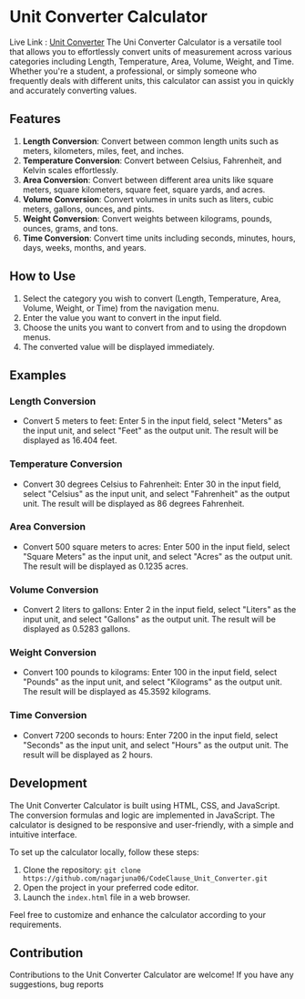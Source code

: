 # Unit Converter Calculator
Live Link : [Unit Converter](https://nagarjuna06.github.io/CodeClause_Unit_Converter/)
The Uni Converter Calculator is a versatile tool that allows you to effortlessly convert units of measurement across various categories including Length, Temperature, Area, Volume, Weight, and Time. Whether you're a student, a professional, or simply someone who frequently deals with different units, this calculator can assist you in quickly and accurately converting values.

## Features

1. **Length Conversion**: Convert between common length units such as meters, kilometers, miles, feet, and inches.
2. **Temperature Conversion**: Convert between Celsius, Fahrenheit, and Kelvin scales effortlessly.
3. **Area Conversion**: Convert between different area units like square meters, square kilometers, square feet, square yards, and acres.
4. **Volume Conversion**: Convert volumes in units such as liters, cubic meters, gallons, ounces, and pints.
5. **Weight Conversion**: Convert weights between kilograms, pounds, ounces, grams, and tons.
6. **Time Conversion**: Convert time units including seconds, minutes, hours, days, weeks, months, and years.

## How to Use

1. Select the category you wish to convert (Length, Temperature, Area, Volume, Weight, or Time) from the navigation menu.
2. Enter the value you want to convert in the input field.
3. Choose the units you want to convert from and to using the dropdown menus.
4. The converted value will be displayed immediately.

## Examples

### Length Conversion

- Convert 5 meters to feet: Enter 5 in the input field, select "Meters" as the input unit, and select "Feet" as the output unit. The result will be displayed as 16.404 feet.

### Temperature Conversion

- Convert 30 degrees Celsius to Fahrenheit: Enter 30 in the input field, select "Celsius" as the input unit, and select "Fahrenheit" as the output unit. The result will be displayed as 86 degrees Fahrenheit.

### Area Conversion

- Convert 500 square meters to acres: Enter 500 in the input field, select "Square Meters" as the input unit, and select "Acres" as the output unit. The result will be displayed as 0.1235 acres.

### Volume Conversion

- Convert 2 liters to gallons: Enter 2 in the input field, select "Liters" as the input unit, and select "Gallons" as the output unit. The result will be displayed as 0.5283 gallons.

### Weight Conversion

- Convert 100 pounds to kilograms: Enter 100 in the input field, select "Pounds" as the input unit, and select "Kilograms" as the output unit. The result will be displayed as 45.3592 kilograms.

### Time Conversion

- Convert 7200 seconds to hours: Enter 7200 in the input field, select "Seconds" as the input unit, and select "Hours" as the output unit. The result will be displayed as 2 hours.

## Development

The Unit Converter Calculator is built using HTML, CSS, and JavaScript. The conversion formulas and logic are implemented in JavaScript. The calculator is designed to be responsive and user-friendly, with a simple and intuitive interface.

To set up the calculator locally, follow these steps:

1. Clone the repository: `git clone https://github.com/nagarjuna06/CodeClause_Unit_Converter.git`
2. Open the project in your preferred code editor.
3. Launch the `index.html` file in a web browser.

Feel free to customize and enhance the calculator according to your requirements.

## Contribution

Contributions to the Unit Converter Calculator are welcome! If you have any suggestions, bug reports
